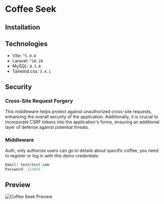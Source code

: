 # Coffee Seek

## Installation

## Technologies
- Vite: `^5.0.0`
- Laravel: `^10.10`
- MySQL: `8.3.0`
- Tailwind.css: `3.4.1`

## Security
###  Cross-Site Request Forgery
This middleware helps protect against unauthorized cross-site requests, enhancing the overall security of the application. Additionally, it is crucial to incorporate CSRF tokens into the application's forms, ensuring an additional layer of defense against potential threats. 

### Middleware
Auth, only authorize users can go to details about specific coffee, you need to register or log in with this demo credentials:
```php
Email: test@test.com
Password: 123456
```

## Preview
![Coffee Seek Preview](public/coffeeseek1_preview.png)
